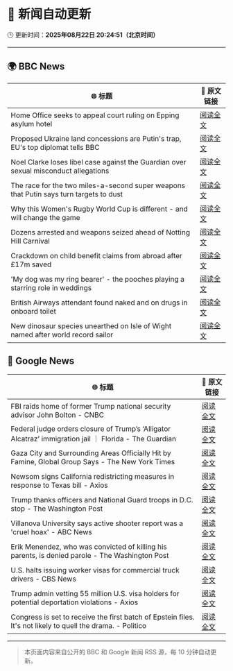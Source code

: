 # 🧠 新闻自动更新

🕒 更新时间：**2025年08月22日 20:24:51（北京时间）**

---

## 🌍 BBC News

| 🌐 标题 | 🔗 原文链接 |
|--------|-------------|
| Home Office seeks to appeal court ruling on Epping asylum hotel | [阅读全文](https://www.bbc.com/news/articles/cy5p2ye95z9o?at_medium=RSS&at_campaign=rss) |
| Proposed Ukraine land concessions are Putin's trap, EU's top diplomat tells BBC | [阅读全文](https://www.bbc.com/news/articles/cp8zdezm507o?at_medium=RSS&at_campaign=rss) |
| Noel Clarke loses libel case against the Guardian over sexual misconduct allegations | [阅读全文](https://www.bbc.com/news/articles/cwy33g0lelno?at_medium=RSS&at_campaign=rss) |
| The race for the two miles-a-second super weapons that Putin says turn targets to dust | [阅读全文](https://www.bbc.com/news/articles/cgeqj1q8gj4o?at_medium=RSS&at_campaign=rss) |
| Why this Women's Rugby World Cup is different - and will change the game | [阅读全文](https://www.bbc.com/sport/rugby-union/articles/cx2983p0vqzo?at_medium=RSS&at_campaign=rss) |
| Dozens arrested and weapons seized ahead of Notting Hill Carnival | [阅读全文](https://www.bbc.com/news/articles/cn84pldm54yo?at_medium=RSS&at_campaign=rss) |
| Crackdown on child benefit claims from abroad after £17m saved | [阅读全文](https://www.bbc.com/news/articles/cr5r1zpl39jo?at_medium=RSS&at_campaign=rss) |
| 'My dog was my ring bearer' - the pooches playing a starring role in weddings | [阅读全文](https://www.bbc.com/news/articles/cj3ly6e5xe8o?at_medium=RSS&at_campaign=rss) |
| British Airways attendant found naked and on drugs in onboard toilet | [阅读全文](https://www.bbc.com/news/articles/c0l62wgpwkzo?at_medium=RSS&at_campaign=rss) |
| New dinosaur species unearthed on Isle of Wight named after world record sailor | [阅读全文](https://www.bbc.com/news/articles/c87ew7qq4wwo?at_medium=RSS&at_campaign=rss) |

## 📰 Google News

| 🌐 标题 | 🔗 原文链接 |
|--------|-------------|
| FBI raids home of former Trump national security advisor John Bolton - CNBC | [阅读全文](https://news.google.com/rss/articles/CBMieEFVX3lxTE9QWVNEbkFFLWR4Z0o5Vl9fdkpyVDlWLUUya3NZSzZmTklBU21qMzJQQXpORlNJZjZnZGc1dGV0Y1ZtNUZEQ05FX1htRkZIN09mcXE5YVVBU2ljOUhtNXlyVlVMcDZhd3R5dFBsV0d6T1lfLXZnU0hwZdIBfkFVX3lxTE9GV0FDcDZLNTlCNXNJWXlJQUpEbXkzYWpxQ0Nvck5Fb3VlMFN6UEwyRkpzNmV0TFNPSEZrT3FNaTVZX0NQd3p4aFdBYU8zODd1aG1DUVZfb3RjNUNvMmJhSndSb3U4UFVfR2FkMU5mMGtTdkgxcGtTV1VmWUlNQQ?oc=5) |
| Federal judge orders closure of Trump’s ‘Alligator Alcatraz’ immigration jail ｜ Florida - The Guardian | [阅读全文](https://news.google.com/rss/articles/CBMijgFBVV95cUxOUC1sXzgwZk5FU1B0LUZ5X0xhVlREM0V6MTMzSDdnN1JFTHc0cVR2c0hnZDFEUXNtbEVrWkc5YlZWbkExOWxmVHNTbWJaeXZMVnh5VE96bTdabUppcUF0RkNrU0ROT2hjUko5VF9TSnBiMVI0ckVDVkE5TThhZ1dFV2tsUEhUTFZlWm9sOTlR?oc=5) |
| Gaza City and Surrounding Areas Officially Hit by Famine, Global Group Says - The New York Times | [阅读全文](https://news.google.com/rss/articles/CBMihwFBVV95cUxNUFFRZXhrY1VyWl84SHVEdmFHcTNLVUJkRFAzUVZZUUNLa0tGMnJ6d3FReE5Sel9kbzJuUURpZDVLV3g2b2M3UDU3MVJrVjQ4UndxdDZxUWZYSzVzN29uSUlmZzU4ZmZLT29pRFN4SV9zWTZkYlgzRWRyM2c2NFFQMHIwREtxRUE?oc=5) |
| Newsom signs California redistricting measures in response to Texas bill - Axios | [阅读全文](https://news.google.com/rss/articles/CBMilwFBVV95cUxONDZ0NXNMS1Z5aF9DM0hIN0ZIVnBxZWg5bjE0WjlST0I3SGljQVhuM0M5TXFtRGhUaTliLV9MUUFSUU0xRGFfNHpVcE1RdzVTQTVXUS02RFdJQjJoNzl3SWtrbWpJT3hycG9LUE52YTJWeGotWXF4U0toemNUU1Q0aGpTNG90eVJvV0tBUHR0NTIzZ2pDRmFv?oc=5) |
| Trump thanks officers and National Guard troops in D.C. stop - The Washington Post | [阅读全文](https://news.google.com/rss/articles/CBMigwFBVV95cUxOaERzQkZBdkdqQjdMbG1aVnh4U2hyelhKYU1yVWp2Mld4SVQwbjhyUGk4QjhOS25tdWxXYlR6YUg1dUpheWgzWjQ1d25YTVh1ZzVNSUhsU0ltYWkwWWh0TzdBV3VfdEFJRGtPYXJMVEpyYmk5OUZNejdoV25VT2MtTDV0NA?oc=5) |
| Villanova University says active shooter report was a 'cruel hoax' - ABC News | [阅读全文](https://news.google.com/rss/articles/CBMijwFBVV95cUxOQ0o3MnpNZUZ6SElwWGppMHBzRlpDeGthU1hla1lnR2EtWlVRSTdwWWM4aEZWc1cwem85Z252cy1YODQ4S0NjV19wT3hSR1gwbVJpMTJKQVg5d2FydUV0bEtKcDVhbjFsRHlxdy1Xd2ZMRHhCbGczeThRQmJGQkpKVGJtdE1YVjQzUmVoZ3hEb9IBlAFBVV95cUxNdEEwenBwbVNDYjNFUTM5TEtGQ3hDM3Zqczg5ZG9pcmNEUWR6YUw1Mzl4TmI5M0RyMGJPZ0R2eDNsWjNBdXJYNjl6aXNOR0lBWmtKVFVRVnVQT2R1bXFSQ28waTdTYl9vcHJMbEFUMkd6d0xYNGhNZmRucmJKT1dadjFkMTMtOWRrVGNSTjlvSUhVRm1i?oc=5) |
| Erik Menendez, who was convicted of killing his parents, is denied parole - The Washington Post | [阅读全文](https://news.google.com/rss/articles/CBMikAFBVV95cUxPVkM2OTV5a2pzR2xjWmpScmpoZUVPeGVkRFR4aXpqWk5WT2dVV0pSdGxYZkdtbmRscUdHVXVrVW5ZX0cwZk5tMER1bVFiNjh5TXNLQWNnMHROSXlWTlFvei11aHpTX0lpanp2TlA2VVhGcjQ2TDdPNzBGNDNpdkhGb2l0NEpPMTh6eTZtdHFsMU8?oc=5) |
| U.S. halts issuing worker visas for commercial truck drivers - CBS News | [阅读全文](https://news.google.com/rss/articles/CBMikwFBVV95cUxOYmExcE9VMWhHQjNGODlSdXVFcVVkRk9WMFo1M3pPVHlfU2dIN3htQjZsb1d2WlZRaW9rUXl1Y3ExTzZydkpDTzRNNFhib2RPcTF0MXlhd3Jta2M5MWYwb1h6TGNwM21KWjdsUDJjaHZuYXdZUzktam1LQmx4NV83c0FNVlR1bTRrV0RuUVU3MlZBaFnSAZgBQVVfeXFMTS1vZGxsSDFvcWZRMVpVUmNHeXVvYjJKSFoxWGxLdmRySXVsaG5USHQ4TU90dTVLTEN2QUlQU2RVQVphbkRsY0xOeWRjWVduMzlLWHgwZVVMUk9GVFkteDdFeER2X2JiOFBLTGZ1eUVTOHVWY3ZFQmtiQjVaYUVVYW11bU9mSkNNbG5Na1ZzNU5nVW5IaGd4c1o?oc=5) |
| Trump admin vetting 55 million U.S. visa holders for potential deportation violations - Axios | [阅读全文](https://news.google.com/rss/articles/CBMif0FVX3lxTFB4UWhwZEptOTRPbVRzMUlFdFVMejMwYTgyOE5SdWZKZUFJNjFzdUdzenM1T29uVWZQUXZ3WTlRaDF6SUZaajVvZnNGbFhsOTBoTDczNkVlbW5ZQk44T2g1bFlPQ3NUcWFBN29LalN3QmNBcWRQVGxOSG1ENjIwaUE?oc=5) |
| Congress is set to receive the first batch of Epstein files. It's not likely to quell the drama. - Politico | [阅读全文](https://news.google.com/rss/articles/CBMiigFBVV95cUxNeUVhblk3eDNqNlc4WTlsTXlZVVZDNUlRRmFKUzRxTER4N0taNGkxZE1yaXBOdDRDZmtaXzUxeHQteVgwZ1RERFI1eWllQ0lubEQzRlN5b2g1XzA0U1FtbEdod1dsNHBXNGVYR01OSnVPb0NLVHdfSDFtTVd0eFJVVE1GNnNBS1RRYWc?oc=5) |

---
> 本页面内容来自公开的 BBC 和 Google 新闻 RSS 源，每 10 分钟自动更新。